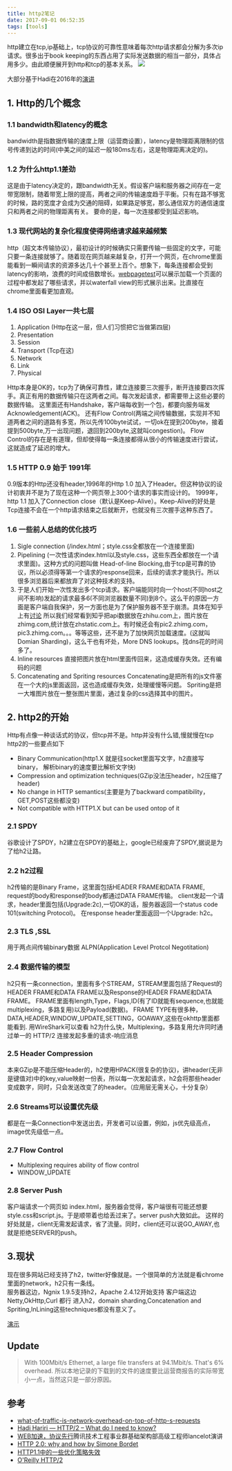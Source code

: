 ```yaml
---
title: http2笔记
date: 2017-09-01 06:52:35
tags: [tools]
---
```


http建立在tcp,ip基础上，tcp协议的可靠性意味着每次http请求都会分解为多次ip请求。很多出于book keeping的东西占用了实际发送数据的相当一部分，具体占用多少。由此顺便展开到http和tcp的基本关系。
![](http://odzl05jxx.bkt.clouddn.com/Cg-4V1Kg7NCIMLH-AAwW6gNGe9cAAOB4AFTanwADBcC664.jpg?imageView2/2/w/600)
<!--more-->

大部分基于Hadi在2016年的[演讲](https://www.youtube.com/watch?v=F5smqpbz2sU)

## 1. Http的几个概念
### 1.1 bandwidth和latency的概念
bandwidth是指数据传输的速度上限（运营商设置），latency是物理距离限制的信号传递到达的时间(中美之间的延迟一般180ms左右，这是物理距离决定的)。

### 1.2 为什么http1.1差劲
这是由于latency决定的，跟bandwidth无关。假设客户端和服务器之间存在一定带宽限制，随着带宽上限的提高，两者之间的传输速度趋于平衡。只有在路不够宽的时候，路的宽度才会成为交通的阻碍，如果路足够宽，那么通信双方的通信速度只和两者之间的物理距离有关。
要命的是，每一次连接都受到延迟影响。

### 1.3 现代网站的复杂化程度使得网络请求越来越频繁
http（超文本传输协议），最初设计的时候确实只需要传输一些固定的文字，可能只要一条连接就够了。随着现在网页越来越复杂，打开一个网页，在chrome里面能看到一瞬间请求的资源多达几十个甚至上百个。想象下，每条连接都会受到latency的影响，浪费的时间成倍数增长。[webpagetest](https://www.webpagetest.org/)可以展示加载一个页面的过程中都发起了哪些请求，并以waterfall view的形式展示出来。比直接在chrome里面看更加直观。

### 1.4 ISO OSI Layer一共七层
1. Application (Http在这一层，但人们习惯把它当做第四层)
2. Presentation
3. Session
4. Transport (Tcp在这)
5. Network
6. Link
7. Physical

Http本身是OK的，tcp为了确保可靠性，建立连接要三次握手，断开连接要四次挥手。真正有用的数据传输只在这两者之间。每次发起请求，都需要带上这些必要的数据传输。
这里面还有Handshake，客户端每收到一个包，都要向服务端发Acknowledgement(ACK)。
还有Flow Control(两端之间传输数据，实现并不知道两者之间的道路有多宽，所以先传100byte试试，一切ok在提到200byte，接着提到500byte,万一出现问题，退回到200byte,这就叫congestion)。
Flow Control的存在是有道理，但却使得每一条连接都得从很小的传输速度进行尝试，这就造成了延迟的增大。

### 1.5 HTTP 0.9 始于 1991年
0.9版本的Http还没有header,1996年的Http 1.0 加入了Header。但这种协议的设计初衷并不是为了现在这种一个网页带上300个请求的事实而设计的。 1999年，http 1.1 加入了Connection close（默认是Keep-Alive）。Keep-Alive的好处是Tcp连接不会在一个http请求结束之后就断开，也就没有三次握手这种东西了。

### 1.6 一些前人总结的优化技巧
1. Sigle connection (/index.html；style.css全都放在一个连接里面)
2. Pipelining  (一次性请求index.html以及style.css，这些东西全都放在一个请求里面)。这种方式的问题叫做 Head-of-line Blocking,由于tcp是可靠的协议，所以必须得等第一个请求的response回来，后续的请求才能执行。所以很多浏览器后来都放弃了对这种技术的支持。
3. 于是人们开始一次性发出多个tcp请求。客户端能同时向一个host(不同host之间不影响)发起的请求最多6(不同浏览器数量不同)到8个。这么干的原因一方面是客户端自我保护，另一方面也是为了保护服务器不至于崩溃。具体在知乎上有[讨论](https://www.zhihu.com/question/19997004)
所以我们经常看到知乎把api数据放在zhihu.com上，图片放在zhimg.com,统计放在zhstatic.com上。有时候还会有pic2.zhimg.com，pic3.zhimg.com。。。等等这些，还不是为了加快网页加载速度。(这就叫Domian Sharding)，这么干也有坏处，More DNS lookups。找dns花的时间多了。
4. Inline resources
 直接把图片放在html里面传回来，这造成缓存失效。还有编码的问题
5. Concatenating and Spriting resources
Concatenating是把所有的js文件塞在一个大的js里面返回，这也造成缓存失效，处理缓慢等问题。
Spriting是把一大堆图片放在一整张图片里面，通过复杂的css选择其中的图片。



## 2. http2的开始
Http有点像一种谈话式的协议，但tcp并不是。http并没有什么错,慢就慢在tcp
http2的一些要点如下
- Binary Communication(http1.X 就是往socket里面写文字，h2直接写binary， 解析binary的速度要比解析文字快)
- Compression and optimization techniques(GZip没法压header，h2压缩了header)
- No change in HTTP semantics(主要是为了backward compatibility，GET,POST这些都没变)
- Not compatible with HTTP1.X but can be used ontop of it

### 2.1 SPDY
谷歌设计了SPDY，h2建立在SPDY的基础上，google已经废弃了SPDY,据说是为了给h2让路。

### 2.2 h2过程
h2传输的是Binary Frame，这里面包括HEADER FRAME和DATA FRAME, request的body和response的body都通过DATA FRAME传输。
client发起一个请求，header里面包括(Upgrade:2c),一切OK的话，服务器返回一个status code 101(switching Protocol)。
在response header里面返回一个Upgrade: h2c。

### 2.3 TLS ,SSL
用于两点间传输binary数据
ALPN(Application Level Protcol Negotitation)

### 2.4 数据传输的模型
h2只有一条connection，里面有多个STREAM，STREAM里面包括了Request的HEADER FRAME和DATA FRAME以及Response的HEADER FRAME和DATA FRAME。
FRAME里面有length,Type，Flags,ID(有了ID就能有sequence,也就能multiplexing，多路复用)以及Payload(数据)。
FRAME TYPE有很多种，DATA,HEADER,WINDOW_UPDATE,SETTING，GOAWAY,这些在okhttp里面都能看到.
用WireShark可以查看
h2为什么快，Multiplexing，多路复用允许同时通过单一的 HTTP/2 连接发起多重的请求-响应消息

### 2.5 Header Compression
本来GZip是不能压缩Header的，h2使用HPACK(很复杂的协议)，讲header(无非是键值对)中的key,value映射一份表，所以每一次发起请求，h2会将那些header变成数字，同时，只会发送改变了的header。（应用层无需关心，十分复杂）

### 2.6 Streams可以设置优先级
都是在一条Connection中发送出去，开发者可以设置，例如，js优先级高点，image优先级低一点。

### 2.7 Flow Control
- Multiplexing requires ability of flow control
- WINDOW_UPDATE

### 2.8 Server Push
客户端请求一个网页如 index.html，服务器会觉得，客户端很有可能还想要style.css和script.js。于是顺带着也给丢过来了。server push大致如此。
这样的好处就是，client无需发起请求，省了流量。同时，client还可以说GO_AWAY,也就是拒绝SERVER的push。


## 3.现状
现在很多网站已经支持了h2，twitter好像就是。一个很简单的方法就是看chrome里面的network，h2只有一条线。  
服务器这边，Ngnix 1.9.5支持h2，Apache 2.4.12开始支持
客户端这边 Netty,OkHttp,Curl 都行
进入h2，domain sharding,Concatenation and Spriting,InLining这些techniques都没有意义了。

[演示](https://http2.akamai.com/demo)


## Update
> With 100Mbit/s Ethernet, a large file transfers at 94.1Mbit/s. That's 6% overhead.
所以本地记录的下载到的文件的速度要比运营商报告的实际带宽小一点，当然这只是一部分原因。


## 参考
- [what-of-traffic-is-network-overhead-on-top-of-http-s-requests](https://stackoverflow.com/questions/3613989/what-of-traffic-is-network-overhead-on-top-of-http-s-requests)
- [Hadi Hariri — HTTP/2 – What do I need to know?](https://www.youtube.com/watch?v=F5smqpbz2sU)
- [WEB加速，协议先行](https://www.qcloud.com/community/article/995080)腾讯技术工程事业群基础架构部高级工程师lancelot演讲
- [HTTP 2.0: why and how by Simone Bordet](https://www.youtube.com/watch?v=UVwI1K0M7P0)
- [HTTP1.1中的一些优化策略失效](https://www.youtube.com/watch?v=yURLTwZ3ehk)
- [ O'Reilly HTTP/2](https://hpbn.co/http2/)

<!-- ## 1. WireShark+tcpdump抓包

## 2. tcp握手

### 2.x tls 1.3
### 2. xx http2
### 2.xxxx https

## 3. 应用层能做的事情

### 3.1 引申到http2的原理
OkHttp神一样的[注释](https://github.com/square/okhttp/blob/master/okhttp/src/main/java/okhttp3/internal/http2/Http2Reader.java)
一些线上问题[okhttp和http 2.0相遇引发的"血案"](https://zhuanlan.zhihu.com/p/28958516)
http2服务器[搭建](https://www.youtube.com/watch?v=OLWyOIOaeP4&list=PLNYkxOF6rcIDXTg3Gm8Y9Q_D8Ag_RDyQO)
http2解释[原理](https://www.youtube.com/watch?v=r5oT_2ndjms)
tcu、udp[抽象](https://www.youtube.com/watch?v=cTKQAe4DN6g)
[须知](https://www.youtube.com/watch?v=F5smqpbz2sU) -->
